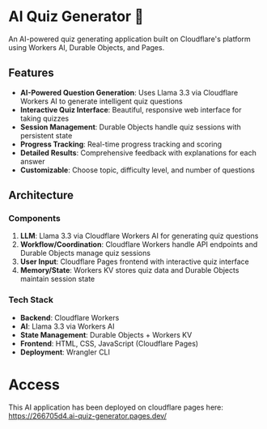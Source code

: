 # AI Quiz Generator 🧠

An AI-powered quiz generating application built on Cloudflare's platform using Workers AI, Durable Objects, and Pages.

## Features

- **AI-Powered Question Generation**: Uses Llama 3.3 via Cloudflare Workers AI to generate intelligent quiz questions
- **Interactive Quiz Interface**: Beautiful, responsive web interface for taking quizzes
- **Session Management**: Durable Objects handle quiz sessions with persistent state
- **Progress Tracking**: Real-time progress tracking and scoring
- **Detailed Results**: Comprehensive feedback with explanations for each answer
- **Customizable**: Choose topic, difficulty level, and number of questions

## Architecture

### Components

1. **LLM**: Llama 3.3 via Cloudflare Workers AI for generating quiz questions
2. **Workflow/Coordination**: Cloudflare Workers handle API endpoints and Durable Objects manage quiz sessions
3. **User Input**: Cloudflare Pages frontend with interactive quiz interface
4. **Memory/State**: Workers KV stores quiz data and Durable Objects maintain session state

### Tech Stack

- **Backend**: Cloudflare Workers
- **AI**: Llama 3.3 via Workers AI
- **State Management**: Durable Objects + Workers KV
- **Frontend**: HTML, CSS, JavaScript (Cloudflare Pages)
- **Deployment**: Wrangler CLI

# Access

This AI application has been deployed on cloudflare pages here: https://266705d4.ai-quiz-generator.pages.dev/
